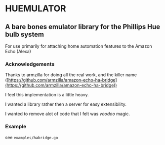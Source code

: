 # HUEMULATOR
## A bare bones emulator library for the Phillips Hue bulb system

For use primarily for attaching home automation features to the Amazon Echo (Alexa)

### Acknowledgements
Thanks to armzilla for doing all the real work, and the killer name ([https://github.com/armzilla/amazon-echo-ha-bridge](https://github.com/armzilla/amazon-echo-ha-bridge))

I feel this implementation is a little heavy.

I wanted a library rather then a server for easy extensibility.

I wanted to remove alot of code that I felt was _voodoo_ magic.


### Example
see ```examples/habridge.go```